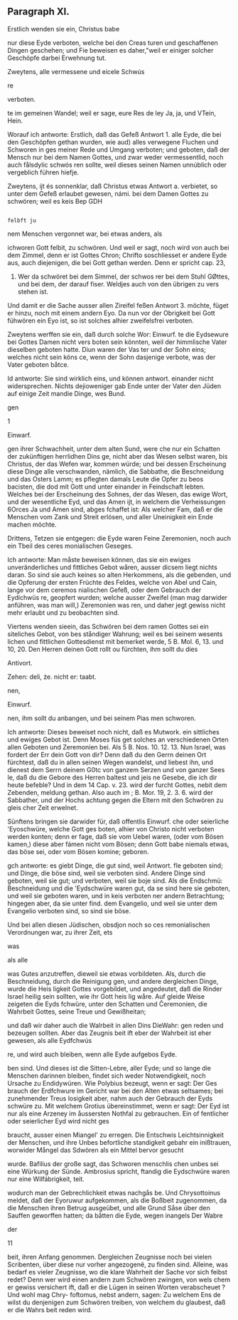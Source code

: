 

<!-- seite 756 -->

Paragraph XI.
-------------

Erstlich wenden sie ein, Christus babe

nur diese Eyde verboten, welche bei den Creas turen und geschaffenen Dingen geschehen; und Fie beweisen es daher,"weil er einiger solcher Geschöpfe darbei Erwehnung tut.

Zweytens, alle vermessene und eicele Schwús

re

verboten.
<!-- seite 757 -->
te im gemeinen Wandel; weil er sage, eure Res
de ley Ja, ja, und VTein, Hein.

  Worauf ich antworte: Erstlich, daß das Gefeß Antwort 1.
alle Eyde, die bei den Geschöpfen gethan wurden, wie
aud) alles verwegene Fluchen und Schworen in ges
meiner Rede und Umgang verboten; und geboten,
daß der Mensch nur bei dem Namen Gottes, und
zwar weder vermessentlid, noch auch fålsdylic schwós
ren sollte, weil dieses seinen Namen unnúblich oder
vergeblich führen hiefje.

Zweytens, ijt és sonnenklar, daß Christus etwas Antwort a. verbietet, so unter dem Gefeß erlaubet gewesen, námi. bei dem Damen Gottes zu schwören; weil es keis Bep GDH

                                                                                               felbft ju
nem Menschen vergonnet war, bei etwas anders, als

ichworen
Gott felbit, zu schwören. Und weil er sagt, noch wird von
auch bei dem Zimmel, denn er ist Gottes Chron; Chrifto
soschliesset er andere Eyde aus, auch diejenigen, die
bei Gott gethan werden. Denn er spricht cap. 23,
1.  Wer da schwöret bei dem Simmel, der schwos
rer bei dem Stuhl GØttes, und bei dem, der
darauf fiser. Weldjes auch von den übrigen zu vers
stehen ist.

  Und damit er die Sache ausser allen Zireifel feßen Antwort 3.
möchte, füget er hinzu, noch mit einem andern Eyo.
Da nun vor der Obrigkeit bei Gott fühwören ein
Eyo ist, so ist solches alhier zweifelsfrei verboten.

   Zweytens werffen sie ein, daß durch solche Wor: Einwurf.
te die Eydsewure bei Gottes Damen nicht vers
boten sein könnten, weil der himmlische Vater
dieselben geboten hatte. Diun waren der Vas
 ter und der Sohn eins; welches nicht sein köns
ce, wenn der Sohn dasjenige verbote, was der
Vater geboten båtce.

Id antworte: Sie sind wirklich eins, und können antwort. einander nicht widersprechen. Nichts dejioweniger gab Ende unter der Vater den Jüden auf einige Zeit mandie Dinge, wes Bund.

gen


1

Einwarf.
<!-- seite 758 -->
gen ihrer Schwachheit, unter dem alten Sund, were che nur ein Schatten der zukünftigen herrlidhen Dins ge, nicht aber das Wesen selbst waren, bis Christus, der das Wefen war, kommen würde; und bei dessen Erscheinung diese Dinge alle verschwanden, nämlich, die Sabbathe, die Beschneidung und das Osters Lamm; es pflegten damals Leute die Opfer zu beos bacisten, die dod mit Gott und unter einander in Feindschaft lebten. Welches bei der Erscheinung des Sohnes, der das Wesen, das ewige Wort, und der wesentliche Eyd, und das Amen ijt, in welchem die Verheissungen 6Orces Ja und Amen sind, abges fchaffet ist: Als welcher Fam, daß er die Menschen vom Zank und Streit erlósen, und aller Uneinigkeit ein Ende machen möchte.

Drittens, Tetzen sie entgegen: die Eyde waren Feine Zeremonien, noch auch ein Tbeil des ceres monialischen Geseges.

Ich antworte: Man måste beweisen können, das sie ein ewiges unveränderliches und fittliches Gebot wåren, ausser dicsem liegt nichts daran. So sind sie auch keines so alten Herkommens, als die gebenden, und die Opferung der ersten Früchte des Feldes, welche von Abel und Cain, lange vor dem ceremos nialischen Gefeß, oder dem Gebrauch der Eydíchwüs re, geopfert wurden; welche ausser Zweifel (man mag darwider anführen, was man will,) Zeremonien was ren, und daher jegt gewiss nicht mehr erlaubt und zu beobachten sind.

Viertens wenden sieein, das Schwören bei dem ramen Gottes sei ein siteliches Gebot, von bes ståndiger Wahrung; weil es bei seinem wesents lichen und fittlichen Gottesdienst mit bemerket werde, 5 B. Mol. 6, 13. und 10, 20. Den Herren deinen Gott rollt ou fürchten, ihm sollt du dies

Antivort.

Zehen: deli, że. nicht er: taabt.

nen,

Einwurf.
<!-- seite 759 -->
 nen, ihm sollt du anbangen, und bei seinem Pias
men schworen.

  Ich antworte: Dieses beweiset noch nicht, daß es Mutwork.
 ein sittliches und ewiges Gebot ist. Denn Moses füs
get solches an verschiedenen Orten allen Geboten
und Zeremonien bei. Als 5 B. Nos. 10. 12. 13.
Nun Israel, was fordert der Err dein Gott
von dir? Denn daß du den Gerrn deinen Ort
fürchtest, daß du in allen seinen Wegen wandelst,
und liebest ihn, und dienest dem Serrn deinem
G0tc von ganzem Serzen und von ganzer Sees
le, daß du die Gebore des Herren baltest und jeis
ne Gesebe, die ich dir heute befeble? Und in dem
14 Cap. v. 23. wird der furcht Gottes, nebit dem
Zebenden, meldung gethan. Also auch im ; B. Mor.
 19, 2. 3. 6. wird der Sabbather, und der Hochs
achtung gegen die Eltern mit den Schwören zu gleis
cher Zeit erwelnet.

Sünftens bringen sie darwider für, daß offentlis Einwurf. che oder seierliche 'Eyoschwüre, welche Gott ges boten, alhier von Christo nicht verboten werden konten; denn er fage, daß sie vom Uebel waren, (oder vom Bösen kamen,) diese aber fámen nicht vom Bösen; denn Gott babe niemals etwas, das böse sei, oder vom Bösen komine; geboren.

gch antworte: es giebt Dinge, die gut sind, weil Antwort. fle geboten sind; und Dinge, die böse sind, weil sie verboten sind. Andere Dinge sind geboten, weil sie gut; und verboten, weil sie boje sind. Als die Endschmü: Beschneidung und die 'Eydschwüre waren gut, da se sind here sie geboten, und weil sie geboten waren, und in keis verboten ner andern Betrachtung; hingegen aber, da sie unter find. dem Evangelio, und weil sie unter dem Evangelio verboten sind, so sind sie böse.

Und bei allen diesen Jüdischen, obsdjon noch so ces remonialischen Verordnungen war, zu ihrer Zeit, ets

was





als alle
<!-- seite 760 -->
was Gutes anzutreffen, dieweil sie etwas vorbildeten. Als, durch die Beschneidung, durch die Reinigung gen, und andere dergleichen Dinge, wurde die Heis ligkeit Gottes vorgebildet, und angedeutet, daß die Rinder Israel heilig sein sollten, wie ihr Gott heis lig wåre. Auf gleide Weise zeigeten die Eyds fchwüre, unter den Schatten und Čeremonien, die Wahrbeit Gottes, seine Treue und Gewißheitan;

und daß wir daher auch die Walrbeit in allen Dins DieWahr: gen reden und bezeugen sollten. Aber das Zeugnis beit ift eber der Wahrbeit ist eher gewesen, als alle Eydfchwús

re, und wird auch bleiben, wenn alle Eyde aufgebos Eyde.

ben sind. Und dieses ist die Sitten-Lebre, aller Eyde; und so lange die Menschen darinnen bleiben, findet sich weder Notwendigkeit, noch Ursache zu Endidywüren. Wie Polybius bezeugt, wenn er sagt: Der Ges brauch der Erdfchwure im Gericht war bei den Alten etwas seltsames; bei zunehmender Treus losigkeit aber, nahm auch der Gebrauch der Eyds schwüre zu. Mit welchem Grotius übereinstimmet, wenn er sagt: Der Eyd ist nur als eine Arzeney im åussersten Nothfal zu gebrauchen. Ein of fentlicher oder seierlicher Eyd wird nicht ges

braucht, ausser einen Miangel' zu erregen. Die Entschwis Leichtsinnigkeit der Menschen, und ihre Unbes befortliche standigkeit gebahr ein inißtrauen, worwider Mångel das Sdwören als ein Mittel bervor gesucht

wurde. Bafilius der große sagt, das Schworen menschlis chen unbes sei eine Würkung der Sünde. Ambrosius spricht, ftandig die Eydschwüre waren nur eine Wilfábrigkeit, teit.

wodurch man der Gebrechlichkeit etwas nachgås be. Und Chrysottoinus meldet, daß der Eyoruwur aufgekommen, als die Boßbeit zugenommen, da die Menschen ihren Betrug ausgeübet, und alle Grund Såse úber den Sauffen geworffen hatten; da båtten die Eyde, wegen inangels Der Wabre

der


11
<!-- seite 761 -->

 beit, ihren Anfang genommen. Dergleichen
 Zeugnisse noch bei vielen Scribenten, über diese
 nur vorher angezogenë, zu finden sind. Alleine, was
bedarf es vieler Zeugnisse, wo die klare Wahrheit
der Sache vor sich feibst redet? Denn wer wird
einen andern zum Schwören zwingen, von wels
chem er gewiss versichert ift, daß er die Lügen in
 seinen Worten verabscheuet ? Und wohl mag Chry-
foftomus, nebst andern, sagen: Zu welchem Ens
de wilst du denjenigen zum Schwören treiben,
von welchem du glaubest, daß er die Wahrs
beit reden wird.
